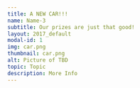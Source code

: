 ```yaml
---
title: A NEW CAR!!!
name: Name-3
subtitle: Our prizes are just that good!
layout: 2017_default
modal-id: 1
img: car.png
thumbnail: car.png
alt: Picture of TBD
topic: Topic
description: More Info
---
```

